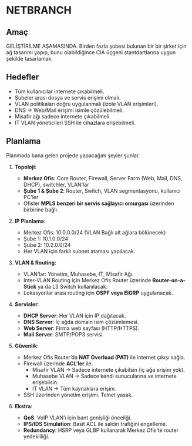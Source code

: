 # NETBRANCH

## Amaç

GELİŞTİRİLME AŞAMASINDA. Birden fazla şubesi bulunan bir bir şirket için ağ tasarımı yapıp, bunu olabildiğince CIA üçgeni stantdartlarına uygun şekilde tasarlamak.

## Hedefler

- Tüm kullanıcılar internete çıkabilmeli.
- Şubeler arası dosya ve servis erişimi olmalı.
- VLAN politikaları doğru uygulanmalı (izole VLAN erişimleri).
- DNS → Web/Mail erişimi isimle çözülebilmeli.
- Misafir ağı sadece internete çıkabilmeli.
- IT VLAN yöneticileri SSH ile cihazlara erişebilmeli.

## Planlama

Planmada bana gelen projede yapacağım şeyler şunlar.

1. **Topoloji**:
	 - **Merkez Ofis**: Core Router, Firewall, Server Farm (Web, Mail, DNS, DHCP), switchler, VLAN'lar
	 - **Şube 1 & Şube 2**: Router, Switch, VLAN segmentasyonu, kullanıcı PC'ler
	 - Ofisler  **MPLS benzeri bir servis sağlayıcı omurgası** üzerinden birbirine bağlı.

2. **IP Planlama**:
	- Merkez Ofis: 10.0.0.0/24 (VLAN Bağlı alt ağlara bölünecek)
	- Şube 1: 10.1.0.0/24
	- Şube 2: 10.2.0.0/24
	- Her VLAN için farklı subnet ataması yapılacak.

3. **VLAN & Routing**:
	 - VLAN’lar: Yönetim, Muhasebe, IT, Misafir Ağı.
	 - Inter-VLAN Routing için Merkez Ofis Router üzerinde **Router-on-a-Stick** ya da L3 Switch kullanılacak.
	 - Lokasyonlar arası routing için **OSPF veya EIGRP** uygulanacak.

4. **Servisler**:
	- **DHCP Server**: Her VLAN için IP dağıtacak.
	- **DNS Server**: İç ağda domain isim çözümlemesi.
	- **Web Server**: Firma web sayfası (HTTP/HTTPS).
	- **Mail Server**: SMTP/POP3 servisi.

5. **Güvenlik**:
	- Merkez Ofis Router’da **NAT Overload (PAT)** ile internet çıkışı sağla.
	- Firewall üzerinde **ACL’ler** ile:
		- Misafir VLAN → Sadece internete çıkabilsin (iç ağa erişim yok).
		- Muhasebe VLAN → Sadece kendi sunucularına ve internete erişebilsin.
		- IT VLAN → Tüm kaynaklara erişim.
	- SSH üzerinden yönetim erişimi. Telnet yasak.

6. **Ekstra**:
	- **QoS**: VoIP VLAN’ı için bant genişliği önceliği.
	- **IPS/IDS Simulation**: Basit ACL ile saldırı trafiğini engelleme.
	- **Redundancy**: HSRP veya GLBP kullanarak Merkez Ofis’te router yedekliliği.

